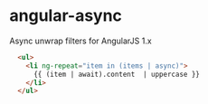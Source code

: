 # angular-async
Async unwrap filters for AngularJS 1.x

```html
  <ul>
    <li ng-repeat="item in (items | async)">
      {{ (item | await).content  | uppercase }}
    </li>
  </ul>
```
